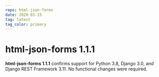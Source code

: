 ```yaml
---
repo: html-json-forms
date: 2020-01-15
tag: latest
tag_color: primary
---
```


# html-json-forms 1.1.1

**html-json-forms 1.1.1** confirms support for Python 3.8, Django 3.0, and Django REST Framework 3.11.   No functional changes were required.
